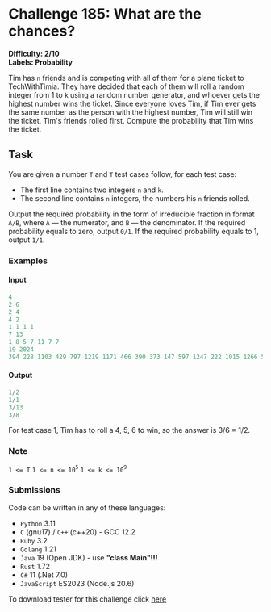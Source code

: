 # Challenge 185: What are the chances?

**Difficulty: 2/10  
Labels: Probability**

Tim has `n` friends and is competing with all of them for a plane ticket to TechWithTimia. They have decided that each of them will roll a random integer from 1 to `k` using a random number generator, and whoever gets the highest number wins the ticket.
Since everyone loves Tim, if Tim ever gets the same number as the person with the highest number, Tim will still win the ticket.
Tim's friends rolled first. Compute the probability that Tim wins the ticket.

## Task

You are given a number `T` and `T` test cases follow, for each test case:

- The first line contains two integers `n` and `k`.
- The second line contains `n` integers, the numbers his `n` friends rolled.

Output the required probability in the form of irreducible fraction in format `A/B`, where `A` — the numerator, and `B` — the denominator. If the required probability equals to zero, output `0/1`. If the required probability equals to 1, output `1/1`.

### Examples

#### Input

```rust
4
‌2 6
2 4
4 2
1 1 1 1
7 13
1 8 5 7 11 7 7
19 2024
394 228 1103 429 797 1219 1171 466 390 373 147 597 1247 222 1015 1266 512 1047 955
```

#### Output

```rust
‌1/2
1/1
3/13
3/8
```

For test case 1, Tim has to roll a 4, 5, 6 to win, so the answer is 3/6 = 1/2.

### Note

`1 <= T`
`1 <= n <= 10`<sup>`5`</sup>
`1 <= k <= 10`<sup>`9`</sup>

### Submissions

Code can be written in any of these languages:

- `Python` 3.11
- `C` (gnu17) / `C++` (c++20) - GCC 12.2
- `Ruby` 3.2
- `Golang` 1.21
- `Java` 19 (Open JDK) - use **"class Main"!!!**
- `Rust` 1.72
- `C#` 11 (.Net 7.0)
- `JavaScript` ES2023 (Node.js 20.6)

To download tester for this challenge click [here](https://downgit.github.io/#/home?url=https://github.com/Pomroka/TWT_Challenges_Tester/tree/main/Challenge_185)
